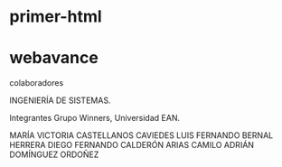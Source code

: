 # primer-html
# webavance


colaboradores

INGENIERÍA DE SISTEMAS.

Integrantes Grupo Winners, Universidad EAN.

MARÍA VICTORIA CASTELLANOS CAVIEDES
LUIS FERNANDO BERNAL HERRERA
DIEGO FERNANDO CALDERÓN ARIAS
CAMILO ADRIÁN DOMÍNGUEZ ORDOÑEZ

